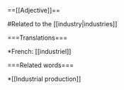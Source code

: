==[[Adjective]]==

#Related to the [[industry|industries]]

===Translations===

*French: [[industriel]]

===Related words===

*[[Industrial production]]